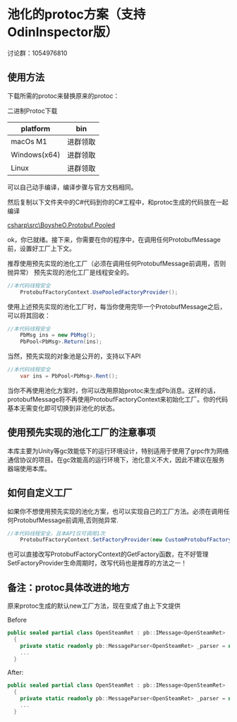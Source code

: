 # 池化的protoc方案（支持OdinInspector版）

讨论群：1054976810

## 使用方法


下载所需的protoc来替换原来的protoc：

二进制Protoc下载

|platform|bin|
|--|--|
|macOs M1|进群领取| 
|Windows(x64)|进群领取|
|Linux|进群领取|

可以自己动手编译，编译步骤与官方文档相同。

然后复制以下文件夹中的C#代码到你的C#工程中，和protoc生成的代码放在一起编译

[csharp\src\BoysheO.Protobuf.Pooled](csharp\src\BoysheO.Protobuf.Pooled)

ok，你已就绪。接下来，你需要在你的程序中，在调用任何ProtobufMessage前，设置好工厂上下文。

推荐使用预先实现的池化工厂（必须在调用任何ProtobufMessage前调用，否则抛异常）
预先实现的池化工厂是线程安全的。

```C#
//本代码线程安全
    ProtobufFactoryContext.UsePooledFactoryProvider();
```

使用上述预先实现的池化工厂时，每当你使用完毕一个ProtobufMessage之后，可以将其回收：

```C#
//本代码线程安全
    PbMsg ins = new PbMsg();
    PbPool<PbMsg>.Return(ins);
```

当然，预先实现的对象池是公开的，支持以下API

```C#
//本代码线程安全
    var ins = PbPool<PbMsg>.Rent();
```

当你不再使用池化方案时，你可以改用原始protoc来生成Pb消息。这样的话，protobufMessage将不再使用ProtobufFactoryContext来初始化工厂。你的代码基本无需变化即可切换到非池化的状态。

## 使用预先实现的池化工厂的注意事项


本库主要为Unity等gc效能低下的运行环境设计，特别适用于使用了grpc作为网络通信协议的项目。在gc效能高的运行环境下，池化意义不大，因此不建议在服务器端使用本库。

## 如何自定义工厂


如果你不想使用预先实现的池化方案，也可以实现自己的工厂方法。必须在调用任何ProtobufMessage前调用,否则抛异常.

```C#
//本代码线程安全，且本API仅可调用1次
    ProtobufFactoryContext.SetFactoryProvider(new CustomProtobufFactoryProvider());
```

也可以直接改写ProtobufFactoryContext的GetFactory函数，在不好管理SetFactoryProvider生命周期时，改写代码也是推荐的方法之一！

## 备注：protoc具体改进的地方


原来protoc生成的默认new工厂方法，现在变成了由上下文提供

Before

```C#
public sealed partial class OpenSteamRet : pb::IMessage<OpenSteamRet>
  {
    private static readonly pb::MessageParser<OpenSteamRet> _parser = new pb::MessageParser<OpenSteamRet>(() => new OpenSteamRet());
    ...
  }
```

After:

```C#
public sealed partial class OpenSteamRet : pb::IMessage<OpenSteamRet>
  {
    private static readonly pb::MessageParser<OpenSteamRet> _parser = new pb::MessageParser<OpenSteamRet>(global::BoysheO.Protobuf.Pooled.ProtobufFactoryContext.GetFactory<OpenSteamRet>());
    ...
  }
```
